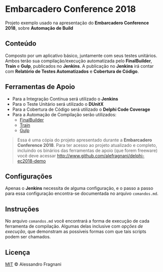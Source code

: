 # Embarcadero Conference 2018

Projeto exemplo usado na apresentação do **Embarcadero Conference 2018**, sobre **Automação de Build**

## Conteúdo

Composto por um aplicativo básico, juntamente com seus testes unitários. Ambos terão sua compilação/execução automatizada pelo **FinalBuilder**, **Train** e **Gulp**, publicados no **Jenkins**. A publicação no **Jenkins** irá contar com **Relatório de Testes Automatizados** e **Cobertura de Código**.

## Ferramentas de Apoio

* Para a Integração Contínua será utilizado o **Jenkins**
* Para o Teste Unitário será utilizado o **DUnitX**
* Para a Cobertura de Código será utilizado o **Delphi Code Coverage**
* Para a Automação de Compilação serão utilizados:
  * [FinalBuilder](https://www.finalbuilder.com/finalbuilder)
  * [Train](http://remobjects.github.io/train/)
  * [Gulp](https://www.gulpjs.com)

> Essa é uma cópia do projeto apresentado durante a **Embarcadero Conference 2018**. Para ter acesso ao projeto atualizado e completo, incluindo os binários das ferramentas de apoio (que forem freeware) você deve acessar http://www.github.com/alefragnani/delphi-ec2018-demo

## Configurações

Apenas o **Jenkins** necessita de alguma configuração, e o passo a passo para essa configuração encontra-se documentada no arquivo `comandos.md`.

## Instruções

No arquivo `comandos.md` você encontrará a forma de execução de cada ferramenta de compilação. Algumas delas inclusive com _opções de execução_, que demonstram as possíveis formas com que tais scripts podem ser chamados.

## Licença

[MIT](LICENSE.md) &copy; Alessandro Fragnani 
